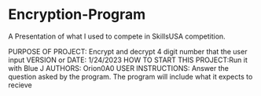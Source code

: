 # Encryption-Program
A Presentation of what I used to compete in SkillsUSA competition.

PURPOSE OF PROJECT: Encrypt and decrypt 4 digit number that the user input
VERSION or DATE: 1/24/2023
HOW TO START THIS PROJECT:Run it with Blue J
AUTHORS: Orion0A0
USER INSTRUCTIONS: Answer the question asked by the program. The program will include what it expects to recieve
